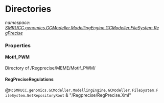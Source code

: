 ﻿# Directories
_namespace: [SMRUCC.genomics.GCModeller.ModellingEngine.GCModeller.FileSystem.RegPrecise](./index.md)_






### Properties

#### Motif_PWM
Directory of /Regprecise/MEME/Motif_PWM/
#### RegPreciseRegulations
@``M:SMRUCC.genomics.GCModeller.ModellingEngine.GCModeller.FileSystem.FileSystem.GetRepositoryRoot`` & "/Regprecise/RegPrecise.Xml"
